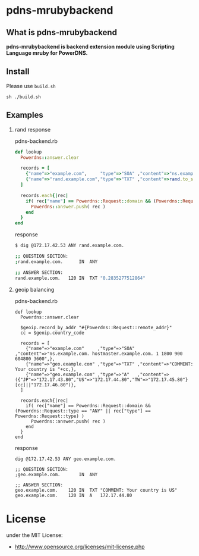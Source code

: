# pdns-mrubybackend

## What is pdns-mrubybackend
__pdns-mrubybackend is backend extension module using Scripting Language mruby for PowerDNS.__

## Install

Please use `build.sh`

```
sh ./build.sh
```

## Examples

1. rand response

    pdns-backend.rb
    ```ruby
    def lookup
      Powerdns::answer.clear

      records = [
        {"name"=>"example.com",     "type"=>"SOA" ,"content"=>"ns.example.com. hostmaster.example.com. 1 1800 900 604800 3600",},
        {"name"=>"rand.example.com","type"=>"TXT" ,"content"=>rand.to_s,},
      ]

      records.each{|rec|
        if( rec["name"] == Powerdns::Request::domain && (Powerdns::Request::type == "ANY" || rec["type"] == Powerdns::Request::type) )
          Powerdns::answer.push( rec )
        end
      }
    end
    ```
    response
    ```sh
    $ dig @172.17.42.53 ANY rand.example.com.

    ;; QUESTION SECTION:
    ;rand.example.com.      IN  ANY

    ;; ANSWER SECTION:
    rand.example.com.   120 IN  TXT "0.2835277512864"
    ```

2. geoip balancing

    pdns-backend.rb
    ```
    def lookup
      Powerdns::answer.clear
    
      $geoip.record_by_addr "#{Powerdns::Request::remote_addr}"
      cc = $geoip.country_code
    
      records = [
        {"name"=>"example.com"     ,"type"=>"SOA" ,"content"=>"ns.example.com. hostmaster.example.com. 1 1800 900 604800 3600",},
        {"name"=>"geo.example.com" ,"type"=>"TXT" ,"content"=>"COMMENT: Your country is "+cc,},
        {"name"=>"geo.example.com" ,"type"=>"A"   ,"content"=>({"JP"=>"172.17.43.80","US"=>"172.17.44.80","TW"=>"172.17.45.80"}[cc]||"172.17.46.80")},
      ]
    
      records.each{|rec|
        if( rec["name"] == Powerdns::Request::domain && (Powerdns::Request::type == "ANY" || rec["type"] == Powerdns::Request::type) )
          Powerdns::answer.push( rec )
        end
      }
    end
    ```
    response
    ```
    dig @172.17.42.53 ANY geo.example.com.

    ;; QUESTION SECTION:
    ;geo.example.com.       IN  ANY

    ;; ANSWER SECTION:
    geo.example.com.    120 IN  TXT "COMMENT: Your country is US"
    geo.example.com.    120 IN  A   172.17.44.80
    ```

# License
under the MIT License:

* http://www.opensource.org/licenses/mit-license.php

